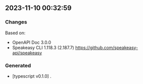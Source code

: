 

## 2023-11-10 00:32:59
### Changes
Based on:
- OpenAPI Doc 3.0.0 
- Speakeasy CLI 1.118.3 (2.187.7) https://github.com/speakeasy-api/speakeasy
### Generated
- [typescript v0.1.0] .